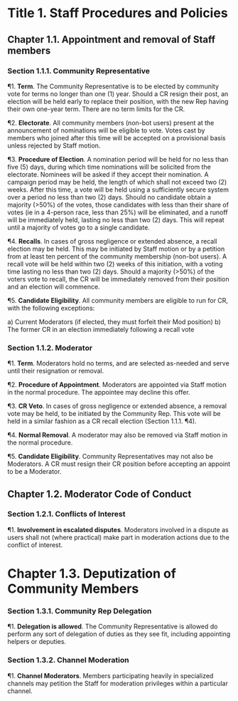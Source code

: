 # Title 1. Staff Procedures and Policies

## Chapter 1.1. Appointment and removal of Staff members

### Section 1.1.1. Community Representative

¶1. **Term**. The Community Representative is to be elected by community vote for terms no longer than one (1) year. Should a CR resign their post, an election will be held early to replace their position, with the new Rep having their own one-year term. There are no term limits for the CR.

¶2. **Electorate**. All community members (non-bot users) present at the announcement of nominations will be eligible to vote. Votes cast by members who joined after this time will be accepted on a provisional basis unless rejected by Staff motion.

¶3. **Procedure of Election**. A nomination period will be held for no less than five (5) days, during which time nominations will be solicited from the electorate. Nominees will be asked if they accept their nomination. A campaign period may be held, the length of which shall not exceed two (2) weeks. After this time, a vote will be held using a sufficiently secure system over a period no less than two (2) days. Should no candidate obtain a majority (>50%) of the votes, those candidates with less than their share of votes (ie in a 4-person race, less than 25%) will be eliminated, and a runoff will be immediately held, lasting no less than two (2) days. This will repeat until a majority of votes go to a single candidate.

¶4. **Recalls**. In cases of gross negligence or extended absence, a recall election may be held. This may be initiated by Staff motion or by a petition from at least ten percent of the community membership (non-bot users). A recall vote will be held within two (2) weeks of this initiation, with a voting time lasting no less than two (2) days. Should a majority (>50%) of the voters vote to recall, the CR will be immediately removed from their position and an election will commence.

¶5. **Candidate Eligibility**. All community members are eligible to run for CR, with the following exceptions:

a) Current Moderators (if elected, they must forfeit their Mod position)
b) The former CR in an election immediately following a recall vote

### Section 1.1.2. Moderator

¶1. **Term**. Moderators hold no terms, and are selected as-needed and serve until their resignation or removal.

¶2. **Procedure of Appointment**. Moderators are appointed via Staff motion in the normal procedure. The appointee may decline this offer.

¶3. **CR Veto**. In cases of gross negligence or extended absence, a removal vote may be held, to be initiated by the Community Rep. This vote will be held in a similar fashion as a CR recall election (Section 1.1.1. ¶4).

¶4. **Normal Removal**. A moderator may also be removed via Staff motion in the normal procedure.

¶5. **Candidate Eligibility**. Community Representatives may not also be Moderators. A CR must resign their CR position before accepting an appoint to be a Moderator.

## Chapter 1.2. Moderator Code of Conduct

### Section 1.2.1. Conflicts of Interest

¶1. **Involvement in escalated disputes**. Moderators involved in a dispute as users shall not (where practical) make part in moderation actions due to the conflict of interest.

# Chapter 1.3. Deputization of Community Members

### Section 1.3.1. Community Rep Delegation

¶1. **Delegation is allowed**. The Community Representative is allowed do perform any sort of delegation of duties as they see fit, including appointing helpers or deputies.

### Section 1.3.2. Channel Moderation

¶1. **Channel Moderators**. Members participating heavily in specialized channels may petition the Staff for moderation privileges within a particular channel.
